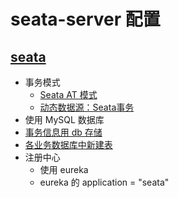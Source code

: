 # seata-server 配置

## [seata](https://github.com/seata/seata)

- 事务模式
    - [Seata AT 模式](https://seata.io/zh-cn/docs/dev/mode/at-mode.html)
    - [动态数据源：Seata事务](https://dynamic-datasource.com/guide/tx/Seata.html)
- 使用 MySQL 数据库
- [事务信息用 db 存储](https://github.com/seata/seata/blob/develop/script/server/db/)
- [各业务数据库中新建表](https://github.com/seata/seata/blob/develop/script/client/)
- 注册中心
    - 使用 eureka
    - eureka 的 application = "seata"
